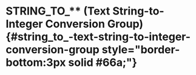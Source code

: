 # STRING_TO\_\*\* (Text String-to-Integer Conversion Group) {#string_to_-text-string-to-integer-conversion-group style="border-bottom:3px solid #66a;"}
